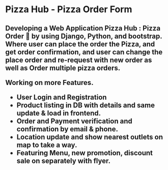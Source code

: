 <h1> Pizza Hub - Pizza Order Form</h1>

<h2> Developing a Web Application Pizza Hub : Pizza Order 🍕 by using Django, Python, and bootstrap. Where user can place the order the Pizza, and get order confirmation, and user can change the place order and re-request with new order as well as Order multiple pizza orders.

Working on more Features.
- User Login and Registration 
- Product listing in DB with details and same update & load in frontend.
- Order and Payment verification and confirmation by email & phone.
- Location update and show nearest outlets on map to take a way.
- Featuring Menu, new promotion, discount sale on separately with flyer.
</h2>
